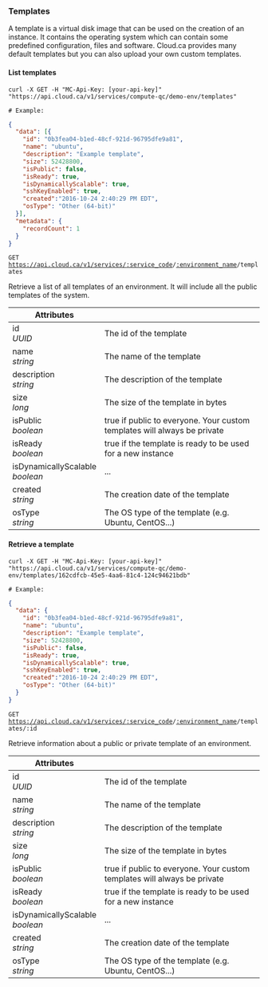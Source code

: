 ### Templates
A template is a virtual disk image that can be used on the creation of an instance. It contains the operating system which can contain some predefined configuration, files and software. Cloud.ca provides many default templates but you can also upload your own custom templates.

#### List templates

```shell
curl -X GET -H "MC-Api-Key: [your-api-key]"
"https://api.cloud.ca/v1/services/compute-qc/demo-env/templates"

# Example:
```
```json
{
  "data": [{
    "id": "0b3fea04-b1ed-48cf-921d-96795dfe9a81",
    "name": "ubuntu",
    "description": "Example template",
    "size": 52428800,
    "isPublic": false,
    "isReady": true,
    "isDynamicallyScalable": true,
    "sshKeyEnabled": true,
    "created":"2016-10-24 2:40:29 PM EDT",
    "osType": "Other (64-bit)"
  }],
  "metadata": {
    "recordCount": 1
  }
}
```

<code>GET https://api.cloud.ca/v1/services/<a href="#service-connections">:service_code</a>/<a href="#environments">:environment_name</a>/templates</code>

Retrieve a list of all templates of an environment. It will include all the public templates of the system.

Attributes | &nbsp;
---------- | -----
id<br/>*UUID* | The id of the template
name<br/>*string* | The name of the template
description<br/>*string* | The description of the template
size<br/>*long* | The size of the template in bytes
isPublic<br/>*boolean* | true if public to everyone. Your custom templates will always be private
isReady<br/>*boolean* | true if the template is ready to be used for a new instance
isDynamicallyScalable<br/>*boolean* | ...
created<br/>*string* | The creation date of the template
osType<br/>*string* | The OS type of the template (e.g. Ubuntu, CentOS...)

#### Retrieve a template

```shell
curl -X GET -H "MC-Api-Key: [your-api-key]"
"https://api.cloud.ca/v1/services/compute-qc/demo-env/templates/162cdfcb-45e5-4aa6-81c4-124c94621bdb"

# Example:
```
```json
{
  "data": {
    "id": "0b3fea04-b1ed-48cf-921d-96795dfe9a81",
    "name": "ubuntu",
    "description": "Example template",
    "size": 52428800,
    "isPublic": false,
    "isReady": true,
    "isDynamicallyScalable": true,
    "sshKeyEnabled": true,
    "created":"2016-10-24 2:40:29 PM EDT",
    "osType": "Other (64-bit)"
  }
}
```

<code>GET https://api.cloud.ca/v1/services/<a href="#service-connections">:service_code</a>/<a href="#environments">:environment_name</a>/templates/:id</code>

Retrieve information about a public or private template of an environment.

Attributes | &nbsp;
---------- | -----
id<br/>*UUID* | The id of the template
name<br/>*string* | The name of the template
description<br/>*string* | The description of the template
size<br/>*long* | The size of the template in bytes
isPublic<br/>*boolean* | true if public to everyone. Your custom templates will always be private
isReady<br/>*boolean* | true if the template is ready to be used for a new instance
isDynamicallyScalable<br/>*boolean* | ...
created<br/>*string* | The creation date of the template
osType<br/>*string* | The OS type of the template (e.g. Ubuntu, CentOS...)
